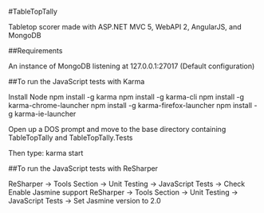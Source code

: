 #TableTopTally

Tabletop scorer made with ASP.NET MVC 5, WebAPI 2, AngularJS, and MongoDB


##Requirements

An instance of MongoDB listening at 127.0.0.1:27017 (Default configuration)


##To run the JavaScript tests with Karma

Install Node
npm install -g karma
npm install -g karma-cli
npm install -g karma-chrome-launcher
npm install -g karma-firefox-launcher
npm install -g karma-ie-launcher

Open up a DOS prompt and move to the base directory containing
TableTopTally and TableTopTally.Tests

Then type:
karma start


##To run the JavaScript tests with ReSharper

ReSharper -> Tools Section -> Unit Testing -> JavaScript Tests -> Check Enable Jasmine support
ReSharper -> Tools Section -> Unit Testing -> JavaScript Tests -> Set Jasmine version to 2.0
